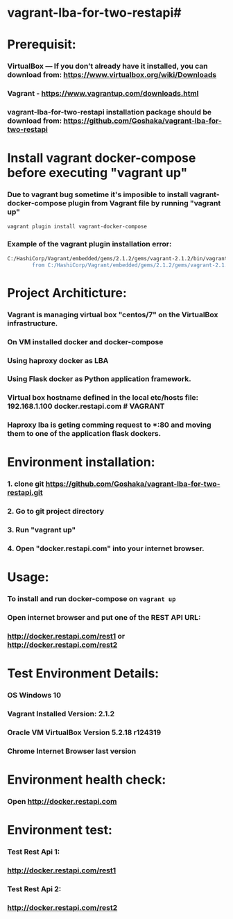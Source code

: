 # vagrant-lba-for-two-restapi#

# Prerequisit:
### VirtualBox — If you don’t already have it installed, you can download from: https://www.virtualbox.org/wiki/Downloads
### Vagrant - https://www.vagrantup.com/downloads.html
### vagrant-lba-for-two-restapi installation package should be download from: https://github.com/Goshaka/vagrant-lba-for-two-restapi
# Install vagrant docker-compose before executing "vagrant up"
### Due to vagrant bug sometime it's imposible to install vagrant-docker-compose plugin from Vagrant file by running "vagrant up"

```bash
vagrant plugin install vagrant-docker-compose
```
### Example of the vagrant plugin installation error:

```bash
C:/HashiCorp/Vagrant/embedded/gems/2.1.2/gems/vagrant-2.1.2/bin/vagrant:47:in `[]=': Invalid argument - ruby_setenv(VAGRANT_NO_PLUGINS) (Errno::EINVAL)
        from C:/HashiCorp/Vagrant/embedded/gems/2.1.2/gems/vagrant-2.1.2/bin/vagrant:47:in `block in <main>'
```


# Project Architicture:
### Vagrant is managing virtual box "centos/7" on the VirtualBox infrastructure.
### On VM installed docker and docker-compose
### Using haproxy docker as LBA
### Using Flask docker as Python application framework.
### Virtual box hostname defined in the local etc/hosts file: 192.168.1.100  docker.restapi.com  # VAGRANT
### Haproxy lba is geting comming request to *:80 and moving them to one of the application flask dockers.

# Environment installation:
### 1. clone git https://github.com/Goshaka/vagrant-lba-for-two-restapi.git
### 2. Go to git project directory
### 3. Run "vagrant up"
### 4. Open "docker.restapi.com" into your internet browser.


# Usage:

### To install and run docker-compose on `vagrant up`
### Open internet browser and put one of the REST API URL:
### http://docker.restapi.com/rest1 or  http://docker.restapi.com/rest2


# Test Environment Details:
### OS Windows 10
### Vagrant Installed Version: 2.1.2
### Oracle VM VirtualBox Version 5.2.18 r124319
### Chrome Internet Browser last version

# Environment health check:
### Open http://docker.restapi.com

# Environment test:
### Test Rest Api 1:
### http://docker.restapi.com/rest1
### Test Rest Api 2:
### http://docker.restapi.com/rest2



